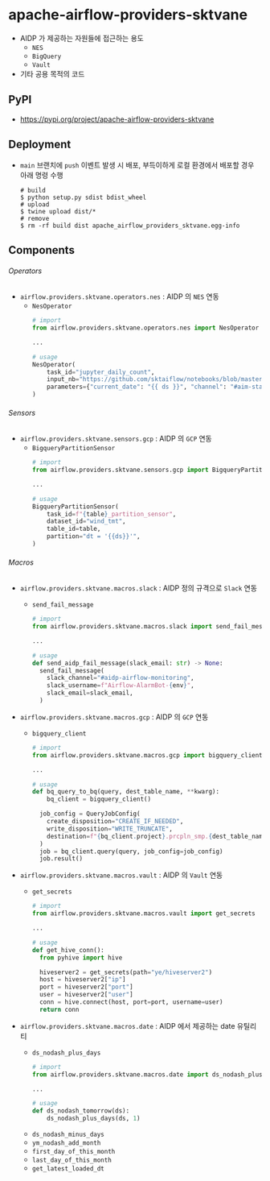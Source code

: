 # apache-airflow-providers-sktvane

- AIDP 가 제공하는 자원들에 접근하는 용도
  - `NES`
  - `BigQuery`
  - `Vault`
- 기타 공용 목적의 코드

## PyPI

- https://pypi.org/project/apache-airflow-providers-sktvane

## Deployment

* `main` 브랜치에 `push` 이벤트 발생 시 배포, 부득이하게 로컬 환경에서 배포할 경우 아래 명령 수행
    ```shell
    # build
    $ python setup.py sdist bdist_wheel
    # upload
    $ twine upload dist/*
    # remove
    $ rm -rf build dist apache_airflow_providers_sktvane.egg-info 
    ```

## Components

###### Operators

- `airflow.providers.sktvane.operators.nes` : AIDP 의 `NES` 연동
    - `NesOperator` 
        ```python
        # import
        from airflow.providers.sktvane.operators.nes import NesOperator
        
        ...
        
        # usage
        NesOperator(
        	task_id="jupyter_daily_count",
        	input_nb="https://github.com/sktaiflow/notebooks/blob/master/statistics/jupyter_daily_count.ipynb",
        	parameters={"current_date": "{{ ds }}", "channel": "#aim-statistics"},
        )
        ```
        

###### Sensors

- `airflow.providers.sktvane.sensors.gcp` : AIDP 의 `GCP` 연동
    - `BigqueryPartitionSensor`
        ```python
        # import
        from airflow.providers.sktvane.sensors.gcp import BigqueryPartitionSensor
        
        ...
        
        # usage
        BigqueryPartitionSensor(
        	task_id=f"{table}_partition_sensor",
        	dataset_id="wind_tmt",
        	table_id=table,
        	partition="dt = '{{ds}}'",
        )
        ```
        

###### Macros

- `airflow.providers.sktvane.macros.slack` : AIDP 정의 규격으로 `Slack` 연동
    - `send_fail_message`
        ```python
        # import
        from airflow.providers.sktvane.macros.slack import send_fail_message
        
        ...
        
        # usage
        def send_aidp_fail_message(slack_email: str) -> None:
          send_fail_message(
            slack_channel="#aidp-airflow-monitoring",
            slack_username=f"Airflow-AlarmBot-{env}",
            slack_email=slack_email,
          )
        ```
        
- `airflow.providers.sktvane.macros.gcp` : AIDP 의 `GCP` 연동
    - `bigquery_client`
        ```python
        # import
        from airflow.providers.sktvane.macros.gcp import bigquery_client
        
        ...
        
        # usage
        def bq_query_to_bq(query, dest_table_name, **kwarg):
        	bq_client = bigquery_client()
        
          job_config = QueryJobConfig(
            create_disposition="CREATE_IF_NEEDED",
            write_disposition="WRITE_TRUNCATE",
            destination=f"{bq_client.project}.prcpln_smp.{dest_table_name}",
          )
          job = bq_client.query(query, job_config=job_config)
          job.result()
        ```
        
- `airflow.providers.sktvane.macros.vault` : AIDP 의 `Vault` 연동
    - `get_secrets`
        ```python
        # import
        from airflow.providers.sktvane.macros.vault import get_secrets
        
        ...
        
        # usage
        def get_hive_conn():
          from pyhive import hive
        
          hiveserver2 = get_secrets(path="ye/hiveserver2")
          host = hiveserver2["ip"]
          port = hiveserver2["port"]
          user = hiveserver2["user"]
          conn = hive.connect(host, port=port, username=user)
          return conn
        ```
        
- `airflow.providers.sktvane.macros.date` : AIDP 에서 제공하는 date 유틸리티
    - `ds_nodash_plus_days`
        ```python
        # import
        from airflow.providers.sktvane.macros.date import ds_nodash_plus_days
        
        ...
        
        # usage
        def ds_nodash_tomorrow(ds):
            ds_nodash_plus_days(ds, 1)
        ```
    - `ds_nodash_minus_days`
    - `ym_nodash_add_month`
    - `first_day_of_this_month`
    - `last_day_of_this_month`
    - `get_latest_loaded_dt`
